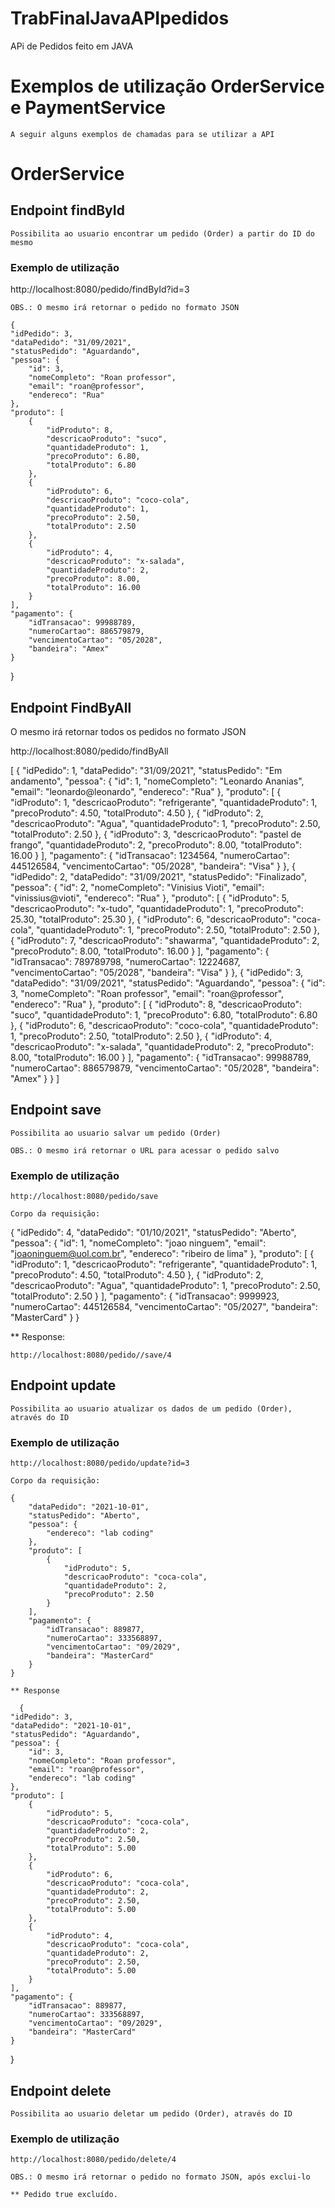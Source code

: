 # TrabFinalJavaAPIpedidos
APi de Pedidos feito em JAVA

# Exemplos de utilização OrderService e PaymentService

    A seguir alguns exemplos de chamadas para se utilizar a API

# OrderService

## Endpoint findById

    Possibilita ao usuario encontrar um pedido (Order) a partir do ID do mesmo

### Exemplo de utilização

   http://localhost:8080/pedido/findById?id=3

    OBS.: O mesmo irá retornar o pedido no formato JSON
    
    {
    "idPedido": 3,
    "dataPedido": "31/09/2021",
    "statusPedido": "Aguardando",
    "pessoa": {
        "id": 3,
        "nomeCompleto": "Roan professor",
        "email": "roan@professor",
        "endereco": "Rua"
    },
    "produto": [
        {
            "idProduto": 8,
            "descricaoProduto": "suco",
            "quantidadeProduto": 1,
            "precoProduto": 6.80,
            "totalProduto": 6.80
        },
        {
            "idProduto": 6,
            "descricaoProduto": "coco-cola",
            "quantidadeProduto": 1,
            "precoProduto": 2.50,
            "totalProduto": 2.50
        },
        {
            "idProduto": 4,
            "descricaoProduto": "x-salada",
            "quantidadeProduto": 2,
            "precoProduto": 8.00,
            "totalProduto": 16.00
        }
    ],
    "pagamento": {
        "idTransacao": 99988789,
        "numeroCartao": 886579879,
        "vencimentoCartao": "05/2028",
        "bandeira": "Amex"
    }
}

## Endpoint FindByAll

O mesmo irá retornar todos os pedidos no formato JSON

http://localhost:8080/pedido/findByAll

[
    {
        "idPedido": 1,
        "dataPedido": "31/09/2021",
        "statusPedido": "Em andamento",
        "pessoa": {
            "id": 1,
            "nomeCompleto": "Leonardo Ananias",
            "email": "leonardo@leonardo",
            "endereco": "Rua"
        },
        "produto": [
            {
                "idProduto": 1,
                "descricaoProduto": "refrigerante",
                "quantidadeProduto": 1,
                "precoProduto": 4.50,
                "totalProduto": 4.50
            },
            {
                "idProduto": 2,
                "descricaoProduto": "Agua",
                "quantidadeProduto": 1,
                "precoProduto": 2.50,
                "totalProduto": 2.50
            },
            {
                "idProduto": 3,
                "descricaoProduto": "pastel de frango",
                "quantidadeProduto": 2,
                "precoProduto": 8.00,
                "totalProduto": 16.00
            }
        ],
        "pagamento": {
            "idTransacao": 1234564,
            "numeroCartao": 445126584,
            "vencimentoCartao": "05/2028",
            "bandeira": "Visa"
        }
    },
    {
        "idPedido": 2,
        "dataPedido": "31/09/2021",
        "statusPedido": "Finalizado",
        "pessoa": {
            "id": 2,
            "nomeCompleto": "Vinisius Vioti",
            "email": "vinissius@vioti",
            "endereco": "Rua"
        },
        "produto": [
            {
                "idProduto": 5,
                "descricaoProduto": "x-tudo",
                "quantidadeProduto": 1,
                "precoProduto": 25.30,
                "totalProduto": 25.30
            },
            {
                "idProduto": 6,
                "descricaoProduto": "coca-cola",
                "quantidadeProduto": 1,
                "precoProduto": 2.50,
                "totalProduto": 2.50
            },
            {
                "idProduto": 7,
                "descricaoProduto": "shawarma",
                "quantidadeProduto": 2,
                "precoProduto": 8.00,
                "totalProduto": 16.00
            }
        ],
        "pagamento": {
            "idTransacao": 789789798,
            "numeroCartao": 12224687,
            "vencimentoCartao": "05/2028",
            "bandeira": "Visa"
        }
    },
    {
        "idPedido": 3,
        "dataPedido": "31/09/2021",
        "statusPedido": "Aguardando",
        "pessoa": {
            "id": 3,
            "nomeCompleto": "Roan professor",
            "email": "roan@professor",
            "endereco": "Rua"
        },
        "produto": [
            {
                "idProduto": 8,
                "descricaoProduto": "suco",
                "quantidadeProduto": 1,
                "precoProduto": 6.80,
                "totalProduto": 6.80
            },
            {
                "idProduto": 6,
                "descricaoProduto": "coco-cola",
                "quantidadeProduto": 1,
                "precoProduto": 2.50,
                "totalProduto": 2.50
            },
            {
                "idProduto": 4,
                "descricaoProduto": "x-salada",
                "quantidadeProduto": 2,
                "precoProduto": 8.00,
                "totalProduto": 16.00
            }
        ],
        "pagamento": {
            "idTransacao": 99988789,
            "numeroCartao": 886579879,
            "vencimentoCartao": "05/2028",
            "bandeira": "Amex"
        }
    }
]


## Endpoint save

    Possibilita ao usuario salvar um pedido (Order)

    OBS.: O mesmo irá retornar o URL para acessar o pedido salvo

### Exemplo de utilização

    http://localhost:8080/pedido/save

    Corpo da requisição:

   {
        "idPedido": 4,
        "dataPedido": "01/10/2021",
        "statusPedido": "Aberto",
        "pessoa": {
            "id": 1,
            "nomeCompleto": "joao ninguem",
            "email": "joaoninguem@uol.com.br",
            "endereco": "ribeiro de lima"
        },
        "produto": [
            {
                "idProduto": 1,
                "descricaoProduto": "refrigerante",
                "quantidadeProduto": 1,
                "precoProduto": 4.50,
                "totalProduto": 4.50
            },
            {
                "idProduto": 2,
                "descricaoProduto": "Agua",
                "quantidadeProduto": 1,
                "precoProduto": 2.50,
                "totalProduto": 2.50
            }
        ],
        "pagamento": {
            "idTransacao": 9999923,
            "numeroCartao": 445126584,
            "vencimentoCartao": "05/2027",
            "bandeira": "MasterCard"
        }
    }

  ** Response:
  
    http://localhost:8080/pedido//save/4

## Endpoint update

    Possibilita ao usuario atualizar os dados de um pedido (Order), através do ID

### Exemplo de utilização

    http://localhost:8080/pedido/update?id=3

    Corpo da requisição:

    {
        "dataPedido": "2021-10-01",
        "statusPedido": "Aberto",
        "pessoa": {
            "endereco": "lab coding"
        },
        "produto": [
            {
                "idProduto": 5,
                "descricaoProduto": "coca-cola",
                "quantidadeProduto": 2,
                "precoProduto": 2.50
            }
        ],
        "pagamento": {
            "idTransacao": 889877,
            "numeroCartao": 333568897,
            "vencimentoCartao": "09/2029",
            "bandeira": "MasterCard"
        }
    }
    
    ** Response
      
      {
    "idPedido": 3,
    "dataPedido": "2021-10-01",
    "statusPedido": "Aguardando",
    "pessoa": {
        "id": 3,
        "nomeCompleto": "Roan professor",
        "email": "roan@professor",
        "endereco": "lab coding"
    },
    "produto": [
        {
            "idProduto": 5,
            "descricaoProduto": "coca-cola",
            "quantidadeProduto": 2,
            "precoProduto": 2.50,
            "totalProduto": 5.00
        },
        {
            "idProduto": 6,
            "descricaoProduto": "coca-cola",
            "quantidadeProduto": 2,
            "precoProduto": 2.50,
            "totalProduto": 5.00
        },
        {
            "idProduto": 4,
            "descricaoProduto": "coca-cola",
            "quantidadeProduto": 2,
            "precoProduto": 2.50,
            "totalProduto": 5.00
        }
    ],
    "pagamento": {
        "idTransacao": 889877,
        "numeroCartao": 333568897,
        "vencimentoCartao": "09/2029",
        "bandeira": "MasterCard"
    }
}

## Endpoint delete

    Possibilita ao usuario deletar um pedido (Order), através do ID 

### Exemplo de utilização

    http://localhost:8080/pedido/delete/4

    OBS.: O mesmo irá retornar o pedido no formato JSON, após exclui-lo
    
    ** Pedido true excluído.

